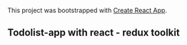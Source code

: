 This project was bootstrapped with [Create React App](https://github.com/facebook/create-react-app).

## Todolist-app with react - redux toolkit
